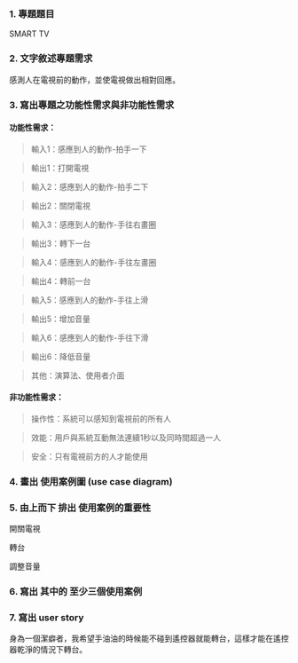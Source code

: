 ### 1.	專題題目
SMART TV
### 2.	文字敘述專題需求
感測人在電視前的動作，並使電視做出相對回應。
### 3.	寫出專題之功能性需求與非功能性需求
#### 功能性需求： 
>輸入1：感應到人的動作-拍手一下 

>輸出1：打開電視 

>輸入2：感應到人的動作-拍手二下 

>輸出2：關閉電視 

>輸入3：感應到人的動作-手往右畫圈 

>輸出3：轉下一台 

>輸入4：感應到人的動作-手往左畫圈 

>輸出4：轉前一台 

>輸入5：感應到人的動作-手往上滑 

>輸出5：增加音量 

>輸入6：感應到人的動作-手往下滑 

>輸出6：降低音量 

>其他：演算法、使用者介面 

#### 非功能性需求： 

>操作性：系統可以感知到電視前的所有人 

>效能：用戶與系統互動無法連續1秒以及同時間超過一人

>安全：只有電視前方的人才能使用

### 4.	畫出 使用案例圖 (use case diagram)

### 5.	由上而下 排出 使用案例的重要性
開關電視

轉台

調整音量

### 6. 寫出 其中的 至少三個使用案例

### 7. 寫出 user story 

身為一個潔癖者，我希望手油油的時候能不碰到遙控器就能轉台，這樣才能在遙控器乾淨的情況下轉台。
